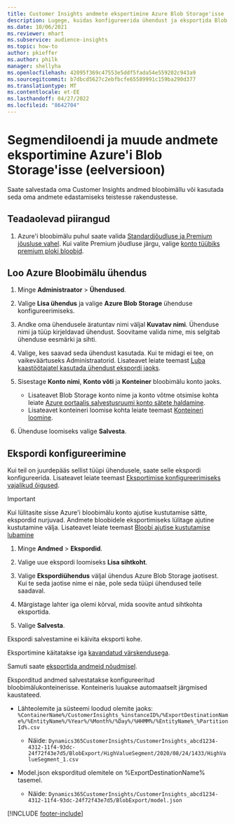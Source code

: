 ```yaml
---
title: Customer Insights andmete eksportimine Azure Blob Storage'isse
description: Lugege, kuidas konfigureerida ühendust ja eksportida Blob storage'isse.
ms.date: 10/06/2021
ms.reviewer: mhart
ms.subservice: audience-insights
ms.topic: how-to
author: pkieffer
ms.author: philk
manager: shellyha
ms.openlocfilehash: 42095f369c47553e5ddf5fada54e559202c943a9
ms.sourcegitcommit: b7dbcd5627c2ebfbcfe65589991c159ba290d377
ms.translationtype: MT
ms.contentlocale: et-EE
ms.lasthandoff: 04/27/2022
ms.locfileid: "8642704"
---
```

# <a name="export-segment-list-and-other-data-to-azure-blob-storage-preview"></a>Segmendiloendi ja muude andmete eksportimine Azure'i Blob Storage'isse (eelversioon)

Saate salvestada oma Customer Insights andmed bloobimällu või kasutada seda oma andmete edastamiseks teistesse rakendustesse.

## <a name="known-limitations"></a>Teadaolevad piirangud

1. Azure'i bloobimälu puhul saate valida [Standardjõudluse ja Premium jõusluse vahel](/azure/storage/blobs/storage-blob-performance-tiers). Kui valite Premium jõudluse järgu, valige [konto tüübiks premium ploki bloobid](/azure/storage/common/storage-account-overview#types-of-storage-accounts).

## <a name="set-up-the-connection-to-blob-storage"></a>Loo Azure Bloobimälu ühendus

1. Minge **Administraator** > **Ühendused**.

1. Valige **Lisa ühendus** ja valige **Azure Blob Storage** ühenduse konfigureerimiseks.

1. Andke oma ühendusele äratuntav nimi väljal **Kuvatav nimi**. Ühenduse nimi ja tüüp kirjeldavad ühendust. Soovitame valida nime, mis selgitab ühenduse eesmärki ja sihti.

1. Valige, kes saavad seda ühendust kasutada. Kui te midagi ei tee, on vaikeväärtuseks Administraatorid. Lisateavet leiate teemast [Luba kaastöötajatel kasutada ühendust ekspordi jaoks](connections.md#allow-contributors-to-use-a-connection-for-exports).

1. Sisestage **Konto nimi**, **Konto võti** ja **Konteiner** bloobimälu konto jaoks.
    - Lisateavet Blob Storage konto nime ja konto võtme otsimise kohta leiate [Azure portaalis salvestusruumi konto sätete haldamine](/azure/storage/common/storage-account-manage).
    - Lisateavet konteineri loomise kohta leiate teemast [Konteineri loomine](/azure/storage/blobs/storage-quickstart-blobs-portal#create-a-container).

1. Ühenduse loomiseks valige **Salvesta**. 

## <a name="configure-an-export"></a>Ekspordi konfigureerimine

Kui teil on juurdepääs sellist tüüpi ühendusele, saate selle ekspordi konfigureerida. Lisateavet leiate teemast [Eksportimise konfigureerimiseks vajalikud õigused](export-destinations.md#set-up-a-new-export).

> [!IMPORTANT]
> Kui lülitasite sisse Azure'i bloobimälu konto ajutise kustutamise sätte, ekspordid nurjuvad. Andmete bloobidele eksportimiseks lülitage ajutine kustutamine välja. Lisateavet leiate teemast [Bloobi ajutise kustutamise lubamine](/azure/storage/blobs/soft-delete-blob-enable.md)

1. Minge **Andmed** > **Ekspordid**.

1. Valige uue ekspordi loomiseks **Lisa sihtkoht**.

1. Valige **Ekspordiühendus** väljal ühendus Azure Blob Storage jaotisest. Kui te seda jaotise nime ei näe, pole seda tüüpi ühendused teile saadaval.

1. Märgistage lahter iga olemi kõrval, mida soovite antud sihtkohta eksportida.

1. Valige **Salvesta**.

Ekspordi salvestamine ei käivita eksporti kohe.

Eksportimine käitatakse iga [kavandatud värskendusega](system.md#schedule-tab).     

Samuti saate [eksportida andmeid nõudmisel](export-destinations.md#run-exports-on-demand). 

Eksporditud andmed salvestatakse konfigureeritud bloobimälukonteinerisse. Konteineris luuakse automaatselt järgmised kaustateed.

- Lähteolemite ja süsteemi loodud olemite jaoks:   
  `%ContainerName%/CustomerInsights_%instanceID%/%ExportDestinationName%/%EntityName%/%Year%/%Month%/%Day%/%HHMM%/%EntityName%_%PartitionId%.csv`  
  - Näide: `Dynamics365CustomerInsights/CustomerInsights_abcd1234-4312-11f4-93dc-24f72f43e7d5/BlobExport/HighValueSegment/2020/08/24/1433/HighValueSegment_1.csv`
 
- Model.json eksporditud olemitele on %ExportDestinationName% tasemel.  
  - Näide: `Dynamics365CustomerInsights/CustomerInsights_abcd1234-4312-11f4-93dc-24f72f43e7d5/BlobExport/model.json`

[!INCLUDE [footer-include](includes/footer-banner.md)]
